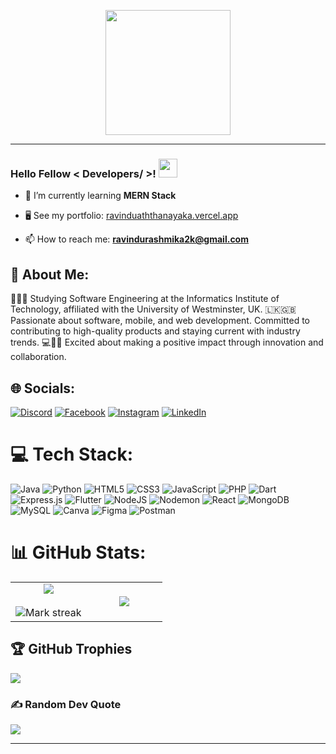 <p align="center">
  <img src="https://github.com/thompsonemerson/thompsonemerson/raw/master/cover-thompson.png" height="200"/>
</p>

---

### Hello Fellow < Developers/ >! <img src = "https://raw.githubusercontent.com/MartinHeinz/MartinHeinz/master/wave.gif" width = 30px>


- 🌱 I’m currently learning **MERN Stack**

- 🖥️ See my portfolio: [ravinduaththanayaka.vercel.app](https://ravinduaththanayaka.vercel.app/)

- 📫 How to reach me: **ravindurashmika2k@gmail.com**

## 👤 About Me:
👩🏻‍🎓 Studying Software Engineering at the Informatics Institute of Technology, affiliated with the University of Westminster, UK. 🇱🇰🇬🇧 Passionate about software, mobile, and web development. Committed to contributing to high-quality products and staying current with industry trends. 💻📱🌐 Excited about making a positive impact through innovation and collaboration.

## 🌐 Socials:
[![Discord](https://img.shields.io/badge/Discord-%237289DA.svg?logo=discord&logoColor=white)](https://discord.gg/1211912253461495808) [![Facebook](https://img.shields.io/badge/Facebook-%231877F2.svg?logo=Facebook&logoColor=white)](https://facebook.com/rvirush) [![Instagram](https://img.shields.io/badge/Instagram-%23E4405F.svg?logo=Instagram&logoColor=white)](https://instagram.com/ravirush_) [![LinkedIn](https://img.shields.io/badge/LinkedIn-%230077B5.svg?logo=linkedin&logoColor=white)](https://linkedin.com/in/ravinduath) 

# 💻 Tech Stack:
![Java](https://img.shields.io/badge/java-%23ED8B00.svg?style=flat&logo=openjdk&logoColor=white) ![Python](https://img.shields.io/badge/python-3670A0?style=flat&logo=python&logoColor=ffdd54) ![HTML5](https://img.shields.io/badge/html5-%23E34F26.svg?style=flat&logo=html5&logoColor=white) ![CSS3](https://img.shields.io/badge/css3-%231572B6.svg?style=flat&logo=css3&logoColor=white) ![JavaScript](https://img.shields.io/badge/javascript-%23323330.svg?style=flat&logo=javascript&logoColor=%23F7DF1E) ![PHP](https://img.shields.io/badge/php-%23777BB4.svg?style=flat&logo=php&logoColor=white) ![Dart](https://img.shields.io/badge/dart-%230175C2.svg?style=flat&logo=dart&logoColor=white) ![Express.js](https://img.shields.io/badge/express.js-%23404d59.svg?style=flat&logo=express&logoColor=%2361DAFB) ![Flutter](https://img.shields.io/badge/Flutter-%2302569B.svg?style=flat&logo=Flutter&logoColor=white) ![NodeJS](https://img.shields.io/badge/node.js-6DA55F?style=flat&logo=node.js&logoColor=white) ![Nodemon](https://img.shields.io/badge/NODEMON-%23323330.svg?style=flat&logo=nodemon&logoColor=%BBDEAD) ![React](https://img.shields.io/badge/react-%2320232a.svg?style=flat&logo=react&logoColor=%2361DAFB) ![MongoDB](https://img.shields.io/badge/MongoDB-%234ea94b.svg?style=flat&logo=mongodb&logoColor=white) ![MySQL](https://img.shields.io/badge/mysql-%2300000f.svg?style=flat&logo=mysql&logoColor=white) ![Canva](https://img.shields.io/badge/Canva-%2300C4CC.svg?style=flat&logo=Canva&logoColor=white) ![Figma](https://img.shields.io/badge/figma-%23F24E1E.svg?style=flat&logo=figma&logoColor=white) ![Postman](https://img.shields.io/badge/Postman-FF6C37?style=flat&logo=postman&logoColor=white)
# 📊 GitHub Stats:
<p align="center">
<!--- stats (start) -->
<table align="center">
<tr border="none">
<td width="50%" align="center">

<img align="center" src="https://github-readme-stats.vercel.app/api?username=ravirush&theme=dark&show_icons=true&count_private=true" />
<br></br>
<img title="🔥 Get streak stats for your profile at git.io/streak-stats" alt="Mark streak" src="https://github-readme-streak-stats.herokuapp.com/?user=ravirush&theme=dark&hide_border=false" />
</td>

<td width="50%" align="center">

<img align="center" src="https://github-readme-stats.anuraghazra1.vercel.app/api/top-langs/?username=ravirush&theme=dark&hide_border=false&no-bg=true&no-frame=true&langs_count=10"/>

</td>
</tr>
</table>

## 🏆 GitHub Trophies
![](https://github-profile-trophy.vercel.app/?username=ravirush&theme=dracula&no-frame=false&no-bg=false&margin-w=4)

### ✍️ Random Dev Quote
![](https://quotes-github-readme.vercel.app/api?type=horizontal&theme=radical)

---

<!-- Proudly created with GPRM ( https://gprm.itsvg.in ) -->
